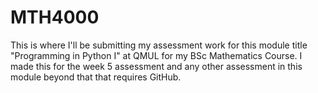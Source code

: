 # MTH4000

This is where I'll be submitting my assessment work
for this module title "Programming in Python I" at QMUL for my BSc Mathematics Course. I made this for the week 5
assessment and any other assessment in this module beyond that that requires GitHub.

